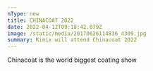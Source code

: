 ```yaml
---
nType: new
title: CHINACOAT 2022
date: 2022-04-12T09:18:42.079Z
image: /static/media/20170626114836_4309.jpg
summary: Kimix will attend Chinacoat 2022
---
```

Chinacoat is the world biggest coating show